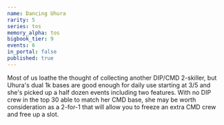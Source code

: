 ```yaml
---
name: Dancing Uhura
rarity: 5
series: tos
memory_alpha: tos
bigbook_tier: 9
events: 6
in_portal: false
published: true
---
```


Most of us loathe the thought of collecting another DIP/CMD 2-skiller, but Uhura's dual 1k bases are good enough for daily use starting at 3/5 and she's picked up a half dozen events including two features. With no DIP crew in the top 30 able to match her CMD base, she may be worth consideration as a 2-for-1 that will allow you to freeze an extra CMD crew and free up a slot.
